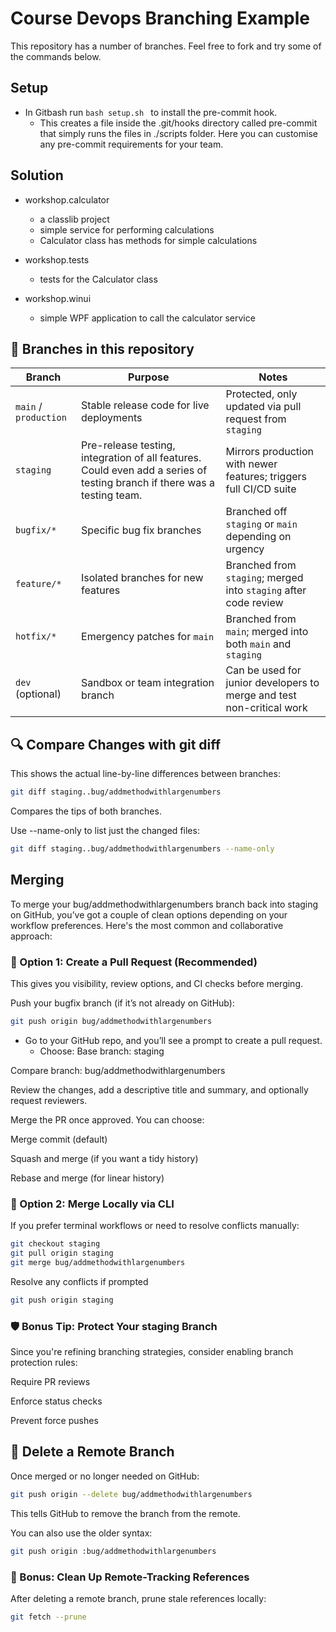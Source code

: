 # Course Devops Branching Example

This repository has a number of branches.  Feel free to fork and try some of the commands below.


## Setup

- In Gitbash run ```bash setup.sh ``` to install the pre-commit hook.  
    - This creates a file inside the .git/hooks directory called pre-commit that simply runs the files in ./scripts folder.  Here you can customise any pre-commit requirements for your team.
	

## Solution

- workshop.calculator
	- a classlib project
	- simple service for performing calculations
	- Calculator class has methods for simple calculations

- workshop.tests
	- tests for the Calculator class

- workshop.winui
	- simple WPF application to call the calculator service 


## 🌿 Branches in this repository

| Branch        | Purpose                                         | Notes                                                                 |
|---------------|--------------------------------------------------|-----------------------------------------------------------------------|
| `main` / `production` | Stable release code for live deployments      | Protected, only updated via pull request from `staging`               |
| `staging`     | Pre-release testing, integration of all features. Could even add a series of testing branch if there was a testing team. | Mirrors production with newer features; triggers full CI/CD suite     |
| `bugfix/*`    | Specific bug fix branches                        | Branched off `staging` or `main` depending on urgency                 |
| `feature/*`   | Isolated branches for new features               | Branched from `staging`; merged into `staging` after code review      |
| `hotfix/*`    | Emergency patches for `main`                     | Branched from `main`; merged into both `main` and `staging`           |
| `dev` (optional) | Sandbox or team integration branch               | Can be used for junior developers to merge and test non-critical work |


## 🔍 Compare Changes with git diff

This shows the actual line-by-line differences between branches:

```bash
git diff staging..bug/addmethodwithlargenumbers
```
Compares the tips of both branches.

Use --name-only to list just the changed files:

```bash
git diff staging..bug/addmethodwithlargenumbers --name-only
```

## Merging

To merge your bug/addmethodwithlargenumbers branch back into staging on GitHub, you’ve got a couple of clean options depending on your workflow preferences. Here's the most common and collaborative approach:

### 🔁 Option 1: Create a Pull Request (Recommended)

This gives you visibility, review options, and CI checks before merging.

Push your bugfix branch (if it’s not already on GitHub):

```bash
git push origin bug/addmethodwithlargenumbers
```

- Go to your GitHub repo, and you’ll see a prompt to create a pull request. 
	- Choose: Base branch: staging

Compare branch: bug/addmethodwithlargenumbers

Review the changes, add a descriptive title and summary, and optionally request reviewers.

Merge the PR once approved. You can choose:

Merge commit (default)

Squash and merge (if you want a tidy history)

Rebase and merge (for linear history)

### 🧪 Option 2: Merge Locally via CLI

If you prefer terminal workflows or need to resolve conflicts manually:

```bash
git checkout staging
git pull origin staging
git merge bug/addmethodwithlargenumbers
```

Resolve any conflicts if prompted
```bash
git push origin staging
```

### 🛡️ Bonus Tip: Protect Your staging Branch
Since you're refining branching strategies, consider enabling branch protection rules:

Require PR reviews

Enforce status checks

Prevent force pushes



## 🚀 Delete a Remote Branch

Once merged or no longer needed on GitHub:

```bash
git push origin --delete bug/addmethodwithlargenumbers
```

This tells GitHub to remove the branch from the remote.

You can also use the older syntax:

```bash
git push origin :bug/addmethodwithlargenumbers
```

### 🧠 Bonus: Clean Up Remote-Tracking References

After deleting a remote branch, prune stale references locally:

```bash
git fetch --prune
```
